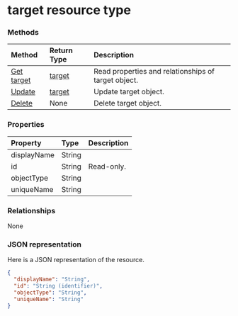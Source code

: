 # target resource type




### Methods

| Method		   | Return Type	|Description|
|:---------------|:--------|:----------|
|[Get target](../api/target_get.md) | [target](target.md) |Read properties and relationships of target object.|
|[Update](../api/target_update.md) | [target](target.md)	|Update target object. |
|[Delete](../api/target_delete.md) | None |Delete target object. |

### Properties
| Property	   | Type	|Description|
|:---------------|:--------|:----------|
|displayName|String||
|id|String| Read-only.|
|objectType|String||
|uniqueName|String||

### Relationships
None


### JSON representation

Here is a JSON representation of the resource.

<!-- {
  "blockType": "resource",
  "optionalProperties": [

  ],
  "@odata.type": "microsoft.graph.target"
}-->

```json
{
  "displayName": "String",
  "id": "String (identifier)",
  "objectType": "String",
  "uniqueName": "String"
}

```

<!-- uuid: 8fcb5dbc-d5aa-4681-8e31-b001d5168d79
2015-10-25 14:57:30 UTC -->
<!-- {
  "type": "#page.annotation",
  "description": "target resource",
  "keywords": "",
  "section": "documentation",
  "tocPath": ""
}-->